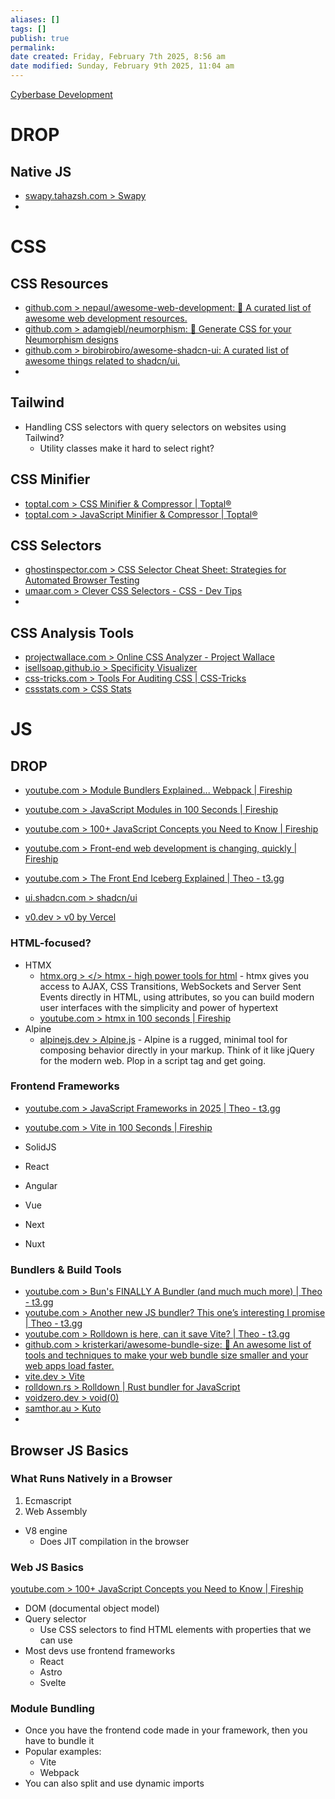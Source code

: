 ```yaml
---
aliases: []
tags: []
publish: true
permalink:
date created: Friday, February 7th 2025, 8:56 am
date modified: Sunday, February 9th 2025, 11:04 am
---
```


[Cyberbase Development](../../📁%2051%20-%20Cyberbase/Cyberbase%20Development/Cyberbase%20Development.md)

# DROP

## Native JS

- [swapy.tahazsh.com > Swapy](https://swapy.tahazsh.com/)
- 

# CSS

## CSS Resources

- [github.com > nepaul/awesome-web-development: 🧡 A curated list of awesome web development resources.](https://github.com/nepaul/awesome-web-development)
- [github.com > adamgiebl/neumorphism: 🎉 Generate CSS for your Neumorphism designs](https://github.com/adamgiebl/neumorphism)
- [github.com > birobirobiro/awesome-shadcn-ui: A curated list of awesome things related to shadcn/ui.](https://github.com/birobirobiro/awesome-shadcn-ui)
- 

## Tailwind

- Handling CSS selectors with query selectors on websites using Tailwind?
	- Utility classes make it hard to select right?

## CSS Minifier

- [toptal.com > CSS Minifier & Compressor | Toptal®](https://www.toptal.com/developers/cssminifier)
- [toptal.com > JavaScript Minifier & Compressor | Toptal®](https://www.toptal.com/developers/javascript-minifier)

## CSS Selectors

- [ghostinspector.com > CSS Selector Cheat Sheet: Strategies for Automated Browser Testing](https://ghostinspector.com/blog/css-selector-strategies-automated-browser-testing/)
- [umaar.com > Clever CSS Selectors - CSS - Dev Tips](https://umaar.com/dev-tips/268-css-handy-attribute-selectors/)
- 

## CSS Analysis Tools

- [projectwallace.com > Online CSS Analyzer - Project Wallace](https://www.projectwallace.com/analyze-css)
- [isellsoap.github.io > Specificity Visualizer](https://isellsoap.github.io/specificity-visualizer/)
- [css-tricks.com > Tools For Auditing CSS | CSS-Tricks](https://css-tricks.com/tools-for-auditing-css/)
- [cssstats.com > CSS Stats](https://cssstats.com/stats/)

# JS

## DROP 

- [youtube.com > Module Bundlers Explained... Webpack | Fireship](https://www.youtube.com/watch?v=5IG4UmULyoA&list=WL&index=7&t=96s)
- [youtube.com > JavaScript Modules in 100 Seconds | Fireship](https://www.youtube.com/watch?v=qgRUr-YUk1Q)
- [youtube.com > 100+ JavaScript Concepts you Need to Know | Fireship](https://www.youtube.com/watch?v=lkIFF4maKMU)
- [youtube.com > Front-end web development is changing, quickly | Fireship](https://www.youtube.com/watch?v=TBIjgBVFjVI)
- [youtube.com > The Front End Iceberg Explained | Theo - t3․gg](https://www.youtube.com/watch?v=KYDwcUKlxwQ)

- [ui.shadcn.com > shadcn/ui](https://ui.shadcn.com/)
- [v0.dev > v0 by Vercel](https://v0.dev/)

### HTML-focused?

- HTMX
	- [htmx.org > </> htmx - high power tools for html](https://htmx.org/) - htmx gives you access to AJAX, CSS Transitions, WebSockets and Server Sent Events directly in HTML, using attributes, so you can build modern user interfaces with the simplicity and power of hypertext
	- [youtube.com > htmx in 100 seconds | Fireship](https://www.youtube.com/watch?v=r-GSGH2RxJs)
- Alpine
	- [alpinejs.dev > Alpine.js](https://alpinejs.dev/) - Alpine is a rugged, minimal tool for composing behavior directly in your markup. Think of it like jQuery for the modern web. Plop in a script tag and get going.

### Frontend Frameworks

- [youtube.com > JavaScript Frameworks in 2025 | Theo - t3․gg](https://www.youtube.com/watch?v=TKcetuFoYU0)

- [youtube.com > Vite in 100 Seconds | Fireship](https://www.youtube.com/watch?v=KCrXgy8qtjM&list=WL&index=2&t=79s)
- SolidJS
- React
- Angular
- Vue
- Next
- Nuxt

### Bundlers & Build Tools

- [youtube.com > Bun's FINALLY A Bundler (and much much more) | Theo - t3․gg](https://www.youtube.com/watch?v=Y5JrsqBt7sI)
- [youtube.com > Another new JS bundler? This one’s interesting I promise | Theo - t3․gg](https://www.youtube.com/watch?v=_sxwQBWJQHA)
- [youtube.com > Rolldown is here, can it save Vite? | Theo - t3․gg](https://www.youtube.com/watch?v=IDe1zVWoX94)
- [github.com > kristerkari/awesome-bundle-size: 📝 An awesome list of tools and techniques to make your web bundle size smaller and your web apps load faster.](https://github.com/kristerkari/awesome-bundle-size?tab=readme-ov-file#you-dont-need-x)
- [vite.dev > Vite](https://vite.dev/)
- [rolldown.rs > Rolldown | Rust bundler for JavaScript](https://rolldown.rs/)
- [voidzero.dev > void(0)](https://voidzero.dev/)
- [samthor.au > Kuto](https://samthor.au/2024/kuto/)
- 

## Browser JS Basics

### What Runs Natively in a Browser

1. Ecmascript
2. Web Assembly

- V8 engine 
	- Does JIT compilation in the browser

### Web JS Basics

[youtube.com > 100+ JavaScript Concepts you Need to Know | Fireship](https://www.youtube.com/watch?v=lkIFF4maKMU&t=578s)

- DOM (documental object model)
- Query selector
	- Use CSS selectors to find HTML elements with properties that we can use
- Most devs use frontend frameworks
	- React
	- Astro
	- Svelte

### Module Bundling

- Once you have the frontend code made in your framework, then you have to bundle it
- Popular examples:
	- Vite
	- Webpack
- You can also split and use dynamic imports